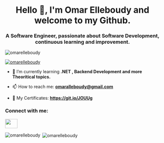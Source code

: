 <h1 align="center">Hello 👋, I'm Omar Elleboudy and welcome to my Github.</h1>
<h3 align="center">A Software Engineer, passionate about Software Development, continuous learning and improvement.</h3>

<p align="left"> <img src="https://komarev.com/ghpvc/?username=omarelleboudy&style=flat-square" alt="omarelleboudy" /> </p>

<p align="left"> <a href="https://github.com/ryo-ma/github-profile-trophy"><img src="https://github-profile-trophy.vercel.app/?username=omarelleboudy" alt="omarelleboudy" /></a> </p>

- 🌱 I’m currently learning **.NET , Backend Development and more Theoritical topics.**

- 📫 How to reach me: **omaralleboudy@gmail.com**

- 📜 My Certificates: **https://git.io/JOUUg**


<h3 align="left">Connect with me:</h3>
<p align="left">
<a href="https://www.linkedin.com/in/omar-elleboudy-9399aa162/" target="blank"><img align="center" src="https://cdn.jsdelivr.net/npm/simple-icons@3.0.1/icons/linkedin.svg"  height="30" width="40" /></a>
</p>


<p><img align="left" src="https://github-readme-stats.vercel.app/api/top-langs?username=omarelleboudy&show_icons=true&locale=en&layout=compact" alt="omarelleboudy" /></p>

<p>&nbsp;<img align="center" src="https://github-readme-stats.vercel.app/api?username=omarelleboudy&show_icons=true&locale=en" alt="omarelleboudy" /></p>
